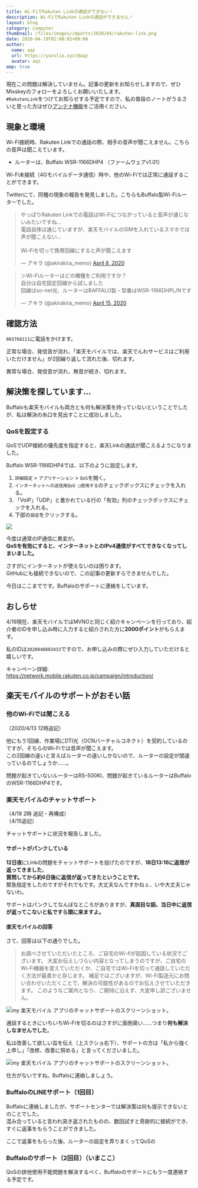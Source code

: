 ```yaml
---
title: Wi-FiでRakuten Linkの通話ができない！
description: Wi-FiでRakuten Linkの通話ができません！
layout: blog
category: Computer
thumbnail: /files/images/imports/2020/04/rakuten-link.png
date: 2020-04-19T02:00:02+09:00
author:
  name: aqz
  url: https://yuzulia.xyz/@aqz
  avatar: aqz
amp: true
---
```

現在この問題は解決していません。記事の更新をお知らせしますので、ぜひMisskeyのフォローをよろしくお願いいたします。  
`#RakutenLink`をつけてお知らせする予定ですので、私の普段のノートがうるさいと思った方はぜひ[アンテナ機能](https://join.misskey.page/ja/wiki/usage/antenna)をご活用ください。

## 現象と環境
Wi-Fi接続時、Rakuten Linkでの通話の際、相手の音声が聞こえません。こちらの音声は聞こえています。

- ルーターは、Buffalo WSR-1166DHP4 （ファームウェアv1.01）

Wi-Fi未接続（4Gモバイルデータ通信）時や、他のWi-Fiでは正常に通話することができます。

Twitterにて、同種の現象の報告を発見しました。こちらもBuffalo製Wi-Fiルーターでした。

<blockquote class="twitter-tweet"><p lang="ja" dir="ltr">やっぱりRakuten Linkでの電話はWi-Fiにつながっていると音声が通じないみたいですね…<br>電話自体は通じていますが、楽天モバイルのSIMを入れているスマホでは声が聞こえない…<br><br>Wi-Fiを切って携帯回線にすると声が聞こえます</p>&mdash; アキラ (@akirakira_memo) <a href="https://twitter.com/akirakira_memo/status/1247829526710632448?ref_src=twsrc%5Etfw">April 8, 2020</a></blockquote>

<blockquote class="twitter-tweet"><p lang="ja" dir="ltr">＞Wi-Fiルーターはどの機種をご利用ですか？<br>自分は自宅固定回線から試しました<br>回線はso-net光、ルーターはBAFFALO製・型番はWSR-1166DHPL/Nです</p>&mdash; アキラ (@akirakira_memo) <a href="https://twitter.com/akirakira_memo/status/1250393731678625793?ref_src=twsrc%5Etfw">April 15, 2020</a></blockquote>

<script async src="https://platform.twitter.com/widgets.js" charset="utf-8"></script> 

## 確認方法
`003768111`に電話をかけます。

正常な場合、発信音が流れ、「楽天モバイルでは、楽天でんわサービスはご利用いただけません」が2回繰り返して流れた後、切れます。

異常な場合、発信音が流れ、無音が続き、切れます。

## 解決策を探しています…
Buffaloも楽天モバイルも両方とも何も解決策を持っていないということでしたが、私は解決の糸口を見出すことに成功しました。

### QoSを設定する
QoSでUDP接続の優先度を指定すると、楽天Linkの通話が聞こえるようになりました。

Buffalo WSR-1166DHP4では、以下のように設定します。

1. `詳細設定` > `アプリケーション` > `QoS`を開く。
2. `インターネットへの送信用QoS □使用する`のチェックボックスにチェックを入れる。
3. 「VoIP」「UDP」と書かれている行の「有効」列のチェックボックスにチェックを入れる。
4. 下部の`設定`をクリックする。

![](/files/images/imports/2020/04/wi-fi-qos.png)

今度は通常のIP通信に異変が。  
**QoSを有効にすると、インターネットとのIPv4通信がすべてできなくなってしまいました。**

さすがにインターネットが使えないのは困ります。  
GitHubにも接続できないので、この記事の更新すらできませんでした。

今日はここまでです。Buffaloのサポートに連絡をしています。

## おしらせ
4/19現在、楽天モバイルではMVNOと同じく紹介キャンペーンを行っており、紹介者のIDを申し込み時に入力すると紹介された方に**2000ポイント**がもらえます。

私のIDは`2020040803433`ですので、お申し込みの際にぜひ入力していただけると嬉しいです。

キャンペーン詳細: https://network.mobile.rakuten.co.jp/campaign/introduction/

## 楽天モバイルのサポートがおそい話
### 他のWi-Fiでは聞こえる
（2020/4/13 12時追記）

他にもう1回線、作業場にDTI光（OCNバーチャルコネクト）を契約しているのですが、そちらのWi-Fiでは音声が聞こえます。  
この2回線の違いと言えばルーターの違いしかないので、ルーターの設定が間違っているのでしょうか……。

問題が起きていないルーターはRS-500KI、問題が起きているルーターはBuffaloのWSR-1166DHP4です。

### 楽天モバイルのチャットサポート
（4/19 2時 追記・再構成）  
（4/15追記）

チャットサポートに状況を報告しました。

#### サポートがパンクしている
**12日夜**にLinkの問題をチャットサポートを投げたのですが、**18日13:16に返信が返ってきました**。  
**質問してから約6日後に返信が返ってきたということです。**  
緊急指定をしたのですがそれでもです。大丈夫なんですかねぇ、いや大丈夫じゃないわ。

サポートはパンクしてなんぼなところがありますが、**真面目な話、当日中に返信が返ってこないと私ですら頭に来ますよ。**

#### 楽天モバイルの回答
さて、回答は以下の通りでした。

> お調べさせていただいたところ、ご自宅のWi-fiが起因している状況でございます。
> 大変お伝えしづらい内容となってしまうのですが、ご自宅のWi-Fi機器を変えていただくか、ご自宅ではWi-Fiを切って通話していただく方法が最善かと存じます。
> 補足ではございますが、Wi-Fi製造元にお問い合わせいただくことで、解決の可能性があるのでお伝えさせていただきます。
> このようなご案内となり、ご期待に沿えず、大変申し訳ございません。

![](/files/images/imports/2020/04/Screenshot_20200418-181501.png "my 楽天モバイル アプリのチャットサポートのスクリーンショット。")

通話するときにいちいちWi-Fiを切るのはさすがに面倒臭い……つまり**何も解決しなませんでした**。

私は改善して欲しい旨を伝え（上スクショ右下）、サポートの方は「私から強く上申し」「改修、改善に努める」と言ってくださいました。

![](/files/images/imports/2020/04/Screenshot_20200418-195448.png "my 楽天モバイル アプリのチャットサポートのスクリーンショット。")

仕方がないですね。Buffaloに連絡しましょう。

### BuffaloのLINEサポート（1回目）
Buffaloに連絡しましたが、サポートセンターでは解決策は何も提示できないとのことでした。  
混み合っていると言われ突き返されたものの、数回試すと奇跡的に接続ができ、すぐに返事をもらうことができました。

ここで返事をもらった後、ルーターの設定を弄りまくってQoSの

### Buffaloのサポート（2回目）（いまここ）
QoSの排他使用不能問題を解決するべく、Buffaloのサポートにもう一度連絡する予定です。
